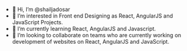 - 👋 Hi, I’m @shailjadosar 
- 👀 I’m interested in Front end Designing as React, AngularJS and JavaScript Projects.
- 🌱 I’m currently learning React, AngularJS and Javascript.
- 💞️ I’m looking to collaborate on teams who are currently working on development of websites on React, AngularJS and JavaScript.

<!---
shailjadosar12/shailjadosar12 is a ✨ special ✨ repository because its `README.md` (this file) appears on your GitHub profile.
You can click the Preview link to take a look at your changes.
--->
